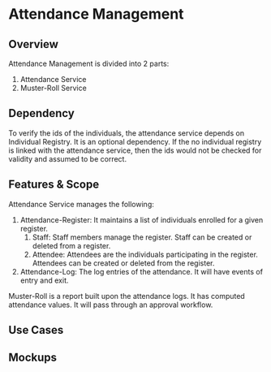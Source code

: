 # Attendance Management

## Overview

Attendance Management is divided into 2 parts:

1. Attendance Service
2. Muster-Roll Service

## Dependency

To verify the ids of the individuals, the attendance service depends on Individual Registry. It is an optional dependency. If the no individual registry is linked with the attendance service, then the ids would not be checked for validity and assumed to be correct.&#x20;

## Features & Scope

Attendance Service manages the following:

1. Attendance-Register: It maintains a list of individuals enrolled for a given register.
   1. Staff: Staff members manage the register. Staff can be created or deleted from a register.
   2. Attendee: Attendees are the individuals participating in the register. Attendees can be created or deleted from the register.&#x20;
2. Attendance-Log: The log entries of the attendance. It will have events of entry and exit.&#x20;

Muster-Roll is a report built upon the attendance logs. It has computed attendance values. It will pass through an approval workflow.&#x20;

## Use Cases



## Mockups
